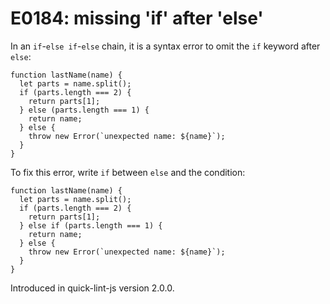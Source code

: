 # E0184: missing 'if' after 'else'

In an `if`-`else if`-`else` chain, it is a syntax error to omit the `if` keyword
after `else`:

    function lastName(name) {
      let parts = name.split();
      if (parts.length === 2) {
        return parts[1];
      } else (parts.length === 1) {
        return name;
      } else {
        throw new Error(`unexpected name: ${name}`);
      }
    }

To fix this error, write `if` between `else` and the condition:

    function lastName(name) {
      let parts = name.split();
      if (parts.length === 2) {
        return parts[1];
      } else if (parts.length === 1) {
        return name;
      } else {
        throw new Error(`unexpected name: ${name}`);
      }
    }

Introduced in quick-lint-js version 2.0.0.
